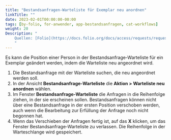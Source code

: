 ```yaml
---
title: "Bestandsanfragen-Warteliste für Exemplar neu anordnen"
linkTitle: ""
date: 2023-02-01T00:00:00-00:00
tags: [by-folio, for-anwender, app-bestandsanfragen, cat-workflows]
weight: 20
Description: "
    Quellen: [Folio](https://docs.folio.org/docs/access/requests/requests/#reordering-the-request-queue-for-an-item ) & [GBV](https://info.gbv.de/pages/viewpage.action?pageId=843317394)
    "
---
```


Es kann die Position einer Person in der Bestandsanfrage-Warteliste für ein Exemplar geändert werden, indem die Warteliste neu angeordnet wird.

1.  Die Bestandsanfrage mit der Warteliste suchen, die neu angeordnet werden soll.
2.  In der Ansicht **Bestandsanfrage-Warteliste** die **Aktion > Warteliste neu anordnen** wählen.
3.  Im Fenster **Bestandsanfrage-Warteliste** die Anfragen in die Reihenfolge ziehen, in der sie erscheinen sollen. Bestandsanfragen können nicht über eine Bestandsanfrage in der ersten Position verschoben werden, auch wenn die Bearbeitung zur Erfüllung der Anfrage noch nicht begonnen hat.
4.  Wenn das Verschieben der Anfragen fertig ist, auf das **X** klicken, um das Fenster Bestandsanfrage-Warteliste zu verlassen. Die Reihenfolge in der Warteschlange wird gespeichert.
